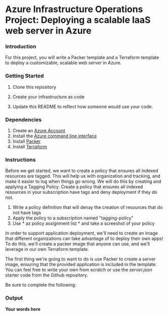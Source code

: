 # Azure Infrastructure Operations Project: Deploying a scalable IaaS web server in Azure

### Introduction
For this project, you will write a Packer template and a Terraform template to deploy a customizable, scalable web server in Azure.

### Getting Started
1. Clone this repository

2. Create your infrastructure as code

3. Update this README to reflect how someone would use your code.

### Dependencies
1. Create an [Azure Account](https://portal.azure.com) 
2. Install the [Azure command line interface](https://docs.microsoft.com/en-us/cli/azure/install-azure-cli?view=azure-cli-latest)
3. Install [Packer](https://www.packer.io/downloads)
4. Install [Terraform](https://www.terraform.io/downloads.html)

### Instructions
Before we get started, we want to create a policy that ensures all indexed resources are tagged. This will help us with organization and tracking, and make it easier to log when things go wrong. We will do this by creating and applying a Tagging Policy. Create a policy that ensures all indexed resources in your subscription have tags and deny deployment if they do not.

1. Write a policy definition that will denay the creation of resources that do not have tags
2. Apply the policy to a subscription named "tagging-policy"
3. Use * az policy assignment list * and take a screeshot of your policy

In order to support application deployment, we'll need to create an image that different organizations can take advantage of to deploy their own apps! To do this, we'll create a packer image that anyone can use, and we'll leverage in our own Terraform template.

The first thing we're going to want to do is use Packer to create a server image, ensuring that the provided application is included in the template. You can feel free to write your own from scratch or use the *server.json* starter code from the Github repository.

Be sure to complete the following:

### Output
**Your words here**

